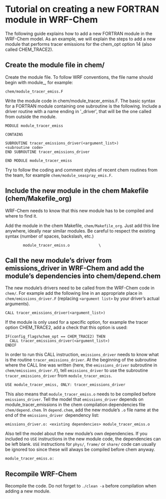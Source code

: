 # Tutorial on creating a new FORTRAN module in WRF-Chem

The following guide explains how to add a new FORTRAN module in the WRF-Chem model. As an example, we will explain the steps to add a new module that performs tracer emissions for the chem_opt option 14 (also called CHEM_TRACE2).

## Create the module file in chem/

Create the module file. To follow WRF conventions, the file name should begin with module\_, for example:

```chem/module_tracer_emiss.F ```

Write the module code in chem/module_tracer_emiss.F. The basic syntax for a FORTRAN module containing one subroutine is the following. Include a driver routine with a name ending in '\_driver', that will be the one called from outside the module.

```
MODULE module_tracer_emiss

CONTAINS

SUBROUTINE tracer_emissions_driver(<argument_list>)
<subroutine code>
END SUBROUTINE tracer_emissions_driver

END MODULE module_tracer_emiss
```

Try to follow the coding and comment styles of recent chem routines from the team, for example `chem/module_seaspray_emis.F`.

## Include the new module in the chem Makefile (chem/Makefile_org)

WRF-Chem needs to know that this new module has to be compiled and where to find it.

Add the module in the chem Makefile, `chem/Makefile_org`. Just add this line anywhere, ideally near similar modules. Be careful to respect the existing syntax (number of spaces, backslash, etc.)

```
        module_tracer_emiss.o             \
```

## Call the new module’s driver from emissions_driver in WRF-Chem and add the module’s dependencies into chem/depend.chem

The new module’s drivers need to be called from the WRF-Chem code in `chem/`. For example add the following line in an appropriate place in `chem/emissions_driver.F` (replacing `<argument list>` by your driver’s actual arguments).

```
CALL tracer_emissions_driver(<argument_list>)
```

If the module is only used for a specific option, for example the tracer option CHEM_TRACE2, add a check that this option is used:

```
IF(config_flags%chem_opt == CHEM_TRACE2) THEN
  CALL tracer_emissions_driver(<argument_list>)
ENDIF
```

In order to run this CALL instruction, `emissions_driver` needs to know what is the routine `tracer_emissions_driver`. At the beginning of the subroutine where the CALL line was written (here, the `emissions_driver` subroutine in `chem/emissions_driver.F`), tell `emissions_driver` to use the subroutine `tracer_emissions_driver` from `module_tracer_emiss`.

```
USE module_tracer_emiss, ONLY: tracer_emissions_driver
```

This also means that `module_tracer_emiss.o` needs to be compiled before `emissions_driver`. Tell the model that `emissions_driver` depends on module_tracer_emissions in the chem compilation dependencies file `chem/depend.chem`. In `depend.chem`, add the new module’s `.o` file name at the end of the `emissions_driver `dependency list:

```
emissions_driver.o: <existing dependencies> module_tracer_emiss.o
```
  
Also tell the model about the new module’s own dependencies. If you included no `USE` instructions in the new module code, the dependencies can be left blank. `USE` instructions for `phys/`, `frame/` or `share/` code can usually be ignored too since these will always be compiled before chem anyway.

```
module_tracer_emiss.o:
```

## Recompile WRF-Chem

Recompile the code. Do not forget to ```./clean -a``` before compilation when adding a new module.
